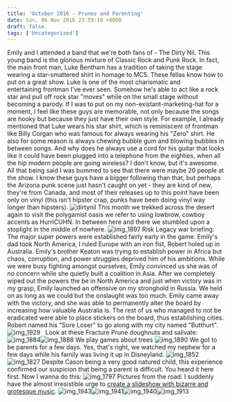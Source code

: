 ```yaml
---
title: 'October 2016 - Prunes and Parenting'
date: Sun, 06 Nov 2016 23:59:19 +0000
draft: false
tags: ['Uncategorized']
---
```


Emily and I attended a band that we're both fans of - The Dirty Nil. This young band is the glorious mixture of Classic Rock and Punk Rock. In fact, the main front man, Luke Bentham has a tradition of taking the stage wearing a star-smattered shirt in homage to MC5. These fellas know how to put on a great show. Luke is one of the most charismatic and entertaining frontman I've ever seen. Somehow he's able to act like a rock star and pull off rock star "moves" while on the small stage without becoming a parody. If I was to put on my non-existant-marketing-hat for a moment, I feel like these guys are memorable, not only because the songs are hooky but because they just have their own style. For example, I already mentioned that Luke wears his star shirt, which is reminiscent of frontman like Billy Corgan who was famous for always wearing his "Zero" shirt. He also for some reason is always chewing bubble gum and blowing bubbles in between songs. And why does he always use a cord for his guitar that looks like it could have been plugged into a telephone from the eighties, when all the hip modern people are going wireless? I don't know, but it's awesome. All that being said I was bummed to see that there were maybe 20 people at the show. I know these guys have a bigger following than that, but perhaps the Arizona punk scene just hasn't caught on yet - they are kind of new, they're from Canada, and most of their releases up to this point have been only on vinyl (this isn't hipster crap, punks have been doing vinyl way longer than hipsters). ![dirtynil](https://dallincoons.files.wordpress.com/2016/11/dirtynil.jpg) This month we trekked across the desert again to visit the polygamist oasis we refer to using lowbrow, cowboy accents as HurriCUHN. In between here and there we stumbled upon a stoplight in the middle of nowhere. ![img_1897](https://dallincoons.files.wordpress.com/2016/11/img_1897.jpg) Risk Legacy war briefing: The major super powers were established fairly early in the game. Emily's dad took North America, I ruled Europe with an iron fist, Robert holed up in Australia. Emily's brother Keaton was trying to establish power in Africa but chaos, corruption, and power struggles deprived him of his ambitions. While we were busy fighting amongst ourselves, Emily convinced us she was of no concern while she quietly built a coalition in Asia. After we completely wiped out the powers the be in North America and just when victory was in my grasp, Emily launched an offensive on my stronghold in Russia. We held on as long as we could but the onslaught was too much. Emily came away with the victory, and she was able to permanently alter the board by increasing how valuable Australia is. The rest of us who managed to not be eradicated were able to place stickers on the board, thus establishing cities. Robert named his "Sore Loser" to go along with my city named "Butthurt". ![img_1929](https://dallincoons.files.wordpress.com/2016/11/img_1929.jpg)   Look at these Fracture Prune doughnuts and salivate: ![img_1884](https://dallincoons.files.wordpress.com/2016/11/img_1884.jpg)![img_1888](https://dallincoons.files.wordpress.com/2016/11/img_1888.jpg) We play games about trees ![img_1890](https://dallincoons.files.wordpress.com/2016/11/img_1890.jpg) We got to be parents for a few days. Yes, that's right, we watched my nephew for a few days while his family was living it up in Disneyland. ![img_1852](https://dallincoons.files.wordpress.com/2016/11/img_1852.jpg) ![img_1827](https://dallincoons.files.wordpress.com/2016/11/img_1827.jpg) Despite Cason being a very good natured child, this experience confirmed our suspicion that being a parent is difficult. You heard it here first. Now I wanna do this: ![img_1797](https://dallincoons.files.wordpress.com/2016/11/img_1797.jpg) Pictures from the road: I suddenly have the almost irresistible urge to [create a slideshow with bizarre and grotesque music](https://www.youtube.com/watch?v=3poDe7GRpyE). ![img_1943](https://dallincoons.files.wordpress.com/2016/11/img_1943.jpg)![img_1941](https://dallincoons.files.wordpress.com/2016/11/img_1941.jpg)![img_1940](https://dallincoons.files.wordpress.com/2016/11/img_1940.jpg)![img_1913](https://dallincoons.files.wordpress.com/2016/11/img_1913.jpg)